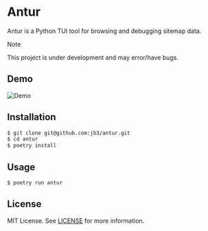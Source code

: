 # Antur

Antur is a Python TUI tool for browsing and debugging sitemap data.

> [!NOTE]
> This project is under development and may error/have bugs.

## Demo

![Demo](demo.gif)

## Installation

```bash
$ git clone git@github.com:jb3/antur.git
$ cd antur
$ poetry install
```

## Usage

```bash
$ poetry run antur
```

## License

MIT License. See [LICENSE](LICENSE) for more information.
